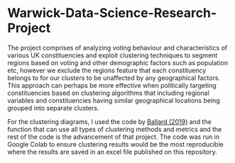 # Warwick-Data-Science-Research-Project

The project comprises of analyzing voting behaviour and characteristics of various UK constituencies and exploit clustering techniques to segment regions based on voting and other demographic factors such as population etc, however we exclude the regions feature that each constituency belongs to for our clusters to be unaffected by any geographical factors. This approach can perhaps be more effective when politically targeting constituencies based on clustering algorithms that including regional variables and constituencies having similar geographical locations being grouped into separate clusters. 

For the clustering diagrams, I used the code by [Ballard (2019)](https://towardsdatascience.com/explaining-the-2019-uk-election-result-with-data-science-86aa6f4e8094) and the function that can use all types of clustering methods and metrics and the rest of the code is the advancement of that project. The code was run in Google Colab to ensure clustering results would be the most reproducible where the results are saved in an excel file published on this repository.
